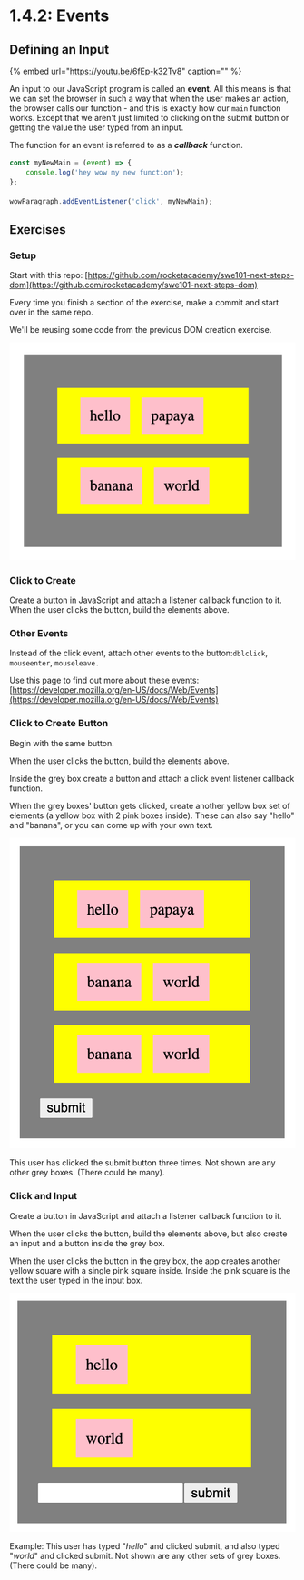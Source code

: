 # 1.4.2: Events

## Defining an Input

{% embed url="https://youtu.be/6fEp-k32Tv8" caption="" %}

An input to our JavaScript program is called an **event**. All this means is that we can set the browser in such a way that when the user makes an action, the browser calls our function - and this is exactly how our `main` function works. Except that we aren't just limited to clicking on the submit button or getting the value the user typed from an input.

The function for an event is referred to as a _**callback**_ function.

```javascript
const myNewMain = (event) => {
    console.log('hey wow my new function');
};

wowParagraph.addEventListener('click', myNewMain);
```

## Exercises

### Setup

Start with this repo: [https://github.com/rocketacademy/swe101-next-steps-dom](https://github.com/rocketacademy/swe101-next-steps-dom)

Every time you finish a section of the exercise, make a commit and start over in the same repo.

We'll be reusing some code from the previous DOM creation exercise.

![ss](../../.gitbook/assets/screen-shot-2020-09-29-at-6.52.58-pm.png)

### Click to Create

Create a button in JavaScript and attach a listener callback function to it. When the user clicks the button, build the elements above.

### Other Events

Instead of the click event, attach other events to the button:`dblclick`, `mouseenter`, `mouseleave.`

Use this page to find out more about these events: [https://developer.mozilla.org/en-US/docs/Web/Events](https://developer.mozilla.org/en-US/docs/Web/Events)

### Click to Create Button

Begin with the same button.

When the user clicks the button, build the elements above.

Inside the grey box create a button and attach a click event listener callback function.

When the grey boxes' button gets clicked, create another yellow box set of elements \(a yellow box with 2 pink boxes inside\). These can also say "hello" and "banana", or you can come up with your own text.

![dd](../../.gitbook/assets/screen-shot-2020-10-15-at-5.49.12-pm.png)

This user has clicked the submit button three times. Not shown are any other grey boxes. \(There could be many\).

### **Click and Input**

Create a button in JavaScript and attach a listener callback function to it.

When the user clicks the button, build the elements above, but also create an input and a button inside the grey box.

When the user clicks the button in the grey box, the app creates another yellow square with a single pink square inside. Inside the pink square is the text the user typed in the input box.

![](../../.gitbook/assets/screen-shot-2020-10-15-at-5.27.39-pm.png)

Example: This user has typed "_hello_" and clicked submit, and also typed "_world_" and clicked submit. Not shown are any other sets of grey boxes. \(There could be many\).

